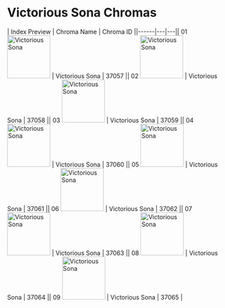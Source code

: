 # Victorious Sona Chromas

| Index  Preview | Chroma Name | Chroma ID ||------|---|---|| 01  <img src='https://raw.communitydragon.org/latest/plugins/rcp-be-lol-game-data/global/default/v1/champion-chroma-images/37/37057.png' alt='Victorious Sona' width='100'> | Victorious Sona | 37057 || 02  <img src='https://raw.communitydragon.org/latest/plugins/rcp-be-lol-game-data/global/default/v1/champion-chroma-images/37/37058.png' alt='Victorious Sona' width='100'> | Victorious Sona | 37058 || 03  <img src='https://raw.communitydragon.org/latest/plugins/rcp-be-lol-game-data/global/default/v1/champion-chroma-images/37/37059.png' alt='Victorious Sona' width='100'> | Victorious Sona | 37059 || 04  <img src='https://raw.communitydragon.org/latest/plugins/rcp-be-lol-game-data/global/default/v1/champion-chroma-images/37/37060.png' alt='Victorious Sona' width='100'> | Victorious Sona | 37060 || 05  <img src='https://raw.communitydragon.org/latest/plugins/rcp-be-lol-game-data/global/default/v1/champion-chroma-images/37/37061.png' alt='Victorious Sona' width='100'> | Victorious Sona | 37061 || 06  <img src='https://raw.communitydragon.org/latest/plugins/rcp-be-lol-game-data/global/default/v1/champion-chroma-images/37/37062.png' alt='Victorious Sona' width='100'> | Victorious Sona | 37062 || 07  <img src='https://raw.communitydragon.org/latest/plugins/rcp-be-lol-game-data/global/default/v1/champion-chroma-images/37/37063.png' alt='Victorious Sona' width='100'> | Victorious Sona | 37063 || 08  <img src='https://raw.communitydragon.org/latest/plugins/rcp-be-lol-game-data/global/default/v1/champion-chroma-images/37/37064.png' alt='Victorious Sona' width='100'> | Victorious Sona | 37064 || 09  <img src='https://raw.communitydragon.org/latest/plugins/rcp-be-lol-game-data/global/default/v1/champion-chroma-images/37/37065.png' alt='Victorious Sona' width='100'> | Victorious Sona | 37065 |